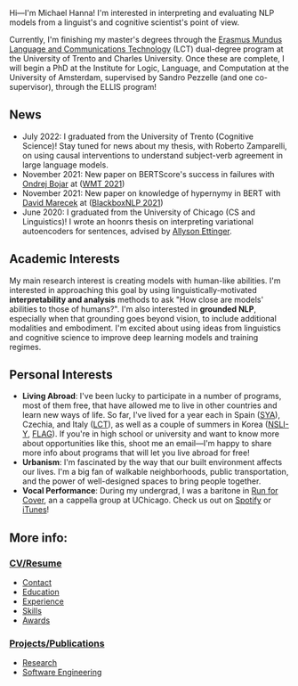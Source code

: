 Hi—I'm Michael Hanna! I'm interested in interpreting and evaluating NLP models from a linguist's and cognitive scientist's point of view. 

Currently, I'm finishing my master's degrees through the <a href="https://lct-master.org/">Erasmus Mundus Language and Communications Technology</a> (LCT) dual-degree program at the University of Trento and Charles University. Once these are complete, I will begin a PhD at the Institute for Logic, Language, and Computation at the University of Amsterdam, supervised by Sandro Pezzelle (and one co-supervisor), through the ELLIS program!

<!-- with <a href='http://disi.unitn.it/~bernardi/'>Prof. Raffaella Bernardi</a>. -->
## News
- July 2022: I graduated from the University of Trento (Cognitive Science)! Stay tuned for news about my thesis, with Roberto Zamparelli, on using causal interventions to understand subject-verb agreement in large language models.
- November 2021: New paper on BERTScore's success in failures with <a href='https://ufal.mff.cuni.cz/ondrej-bojar'>Ondrej Bojar</a> at (<a href='https://www.statmt.org/wmt21/pdf/2021.wmt-1.59.pdf'>WMT 2021</a>)
- November 2021: New paper on knowledge of hypernymy in BERT with <a href='https://ufal.mff.cuni.cz/david-marecek'>David Marecek</a> at (<a href='https://aclanthology.org/2021.blackboxnlp-1.20/'>BlackboxNLP 2021</a>)
- June 2020: I graduated from the University of Chicago (CS and Linguistics)! I wrote an hoonrs thesis on interpreting variational autoencoders for sentences, advised by <a href='https://aetting.github.io/'>Allyson Ettinger</a>.

## Academic Interests
My main research interest is creating models with human-like abilities. I'm interested in approaching this goal by using linguistically-motivated **interpretability and analysis** methods to ask "How close are models' abilities to those of humans?". I'm also interested in **grounded NLP**, especially when that grounding goes beyond vision, to include additional modalities and embodiment. I'm excited about using ideas from linguistics and cognitive science to improve deep learning models and training regimes.

## Personal Interests
- **Living Abroad**: I've been lucky to participate in a number of programs, most of them free, that have allowed me to live in other countries and learn new ways of life. So far, I've lived for a year each in Spain (<a href='https://www.sya.org/'>SYA</a>), Czechia, and Italy (<a href='https://lct-master.org/'>LCT</a>), as well as a couple of summers in Korea (<a href='https://www.nsliforyouth.org/'>NSLI-Y</a>, <a href='https://study-abroad.uchicago.edu/summer-grant/foreign-language-acquisition-grant-flag'>FLAG</a>). If you're in high school or university and want to know more about opportunities like this, shoot me an email—I'm happy to share more info about programs that will let you live abroad for free!
- **Urbanism**: I'm fascinated by the way that our built environment affects our lives. I'm a big fan of walkable neighborhoods, public transportation, and the power of well-designed spaces to bring people together.
- **Vocal Performance**: During my undergrad, I was a baritone in <a href='http://runforcover.uchicago.edu/'>Run for Cover</a>, an a cappella group at UChicago. Check us out on <a href="https://play.spotify.com/artist/1WN22dBwn6fM3biZufox5W">Spotify</a> or <a href="https://itunes.apple.com/us/artist/run-for-cover/id848631625">iTunes</a>!

## More info:
### <a href='https://hannamw.github.io/resume/'>CV/Resume</a>
- <a href='https://hannamw.github.io/resume/'>Contact</a>
- <a href='https://hannamw.github.io/resume/#education'>Education</a>
- <a href='https://hannamw.github.io/resume/#experience'>Experience</a>
- <a href='https://hannamw.github.io/resume/#languages'>Skills</a>
- <a href='https://hannamw.github.io/resume/#honors'>Awards</a>

### <a href='https://hannamw.github.io/projects/#'>Projects/Publications</a>
- <a href='https://hannamw.github.io/projects/#'>Research</a>
- <a href='https://hannamw.github.io/projects/#software-engineering-projects'>Software Engineering</a>

